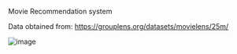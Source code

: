 Movie Recommendation system

Data obtained from: https://grouplens.org/datasets/movielens/25m/

![image](https://github.com/user-attachments/assets/47022be7-efe4-4b3a-8192-0bc64dff3693)
